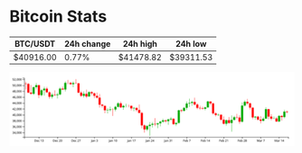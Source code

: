 # Bitcoin Stats

BTC/USDT|24h change|24h high|24h low|
|---|---|---|---|
|$40916.00|0.77%|$41478.82|$39311.53|

<img src="./chart.svg">
